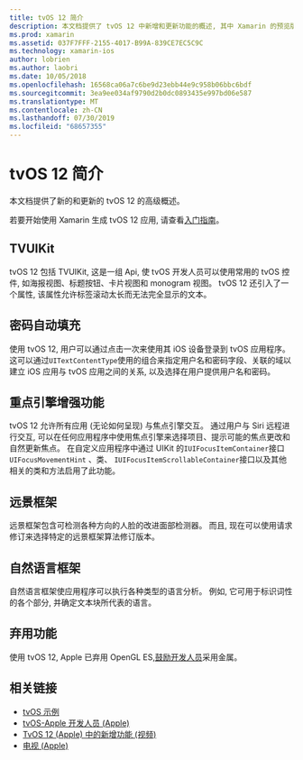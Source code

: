 ```yaml
---
title: tvOS 12 简介
description: 本文档提供了 tvOS 12 中新增和更新功能的概述, 其中 Xamarin 的预览版本当前提供C#绑定。
ms.prod: xamarin
ms.assetid: 037F7FFF-2155-4017-B99A-839CE7EC5C9C
ms.technology: xamarin-ios
author: lobrien
ms.author: laobri
ms.date: 10/05/2018
ms.openlocfilehash: 16568ca06a7c6be9d23ebb44e9c958b06bbc6bdf
ms.sourcegitcommit: 3ea9ee034af9790d2b0dc0893435e997bd06e587
ms.translationtype: MT
ms.contentlocale: zh-CN
ms.lasthandoff: 07/30/2019
ms.locfileid: "68657355"
---
```

# <a name="introduction-to-tvos-12"></a>tvOS 12 简介

本文档提供了新的和更新的 tvOS 12 的高级概述。

若要开始使用 Xamarin 生成 tvOS 12 应用, 请查看[入门指南](~/ios/platform/introduction-to-ios12/get-started.md)。

## <a name="tvuikit"></a>TVUIKit

tvOS 12 包括 TVUIKit, 这是一组 Api, 使 tvOS 开发人员可以使用常用的 tvOS 控件, 如海报视图、标题按钮、卡片视图和 monogram 视图。 tvOS 12 还引入了一个属性, 该属性允许标签滚动太长而无法完全显示的文本。

## <a name="password-autofill"></a>密码自动填充

使用 tvOS 12, 用户可以通过点击一次来使用其 iOS 设备登录到 tvOS 应用程序。 这可以通过`UITextContentType`使用的组合来指定用户名和密码字段、关联的域以建立 iOS 应用与 tvOS 应用之间的关系, 以及选择在用户提供用户名和密码。

## <a name="focus-engine-enhancements"></a>重点引擎增强功能

tvOS 12 允许所有应用 (无论如何呈现) 与焦点引擎交互。 通过用户与 Siri 远程进行交互, 可以在任何应用程序中使用焦点引擎来选择项目、提示可能的焦点更改和自然更新焦点。 在自定义应用程序中通过 UIKit 的`IUIFocusItemContainer`接口`UIFocusMovementHint` 、类、 `IUIFocusItemScrollableContainer`接口以及其他相关的类和方法启用了此功能。

## <a name="vision-framework"></a>远景框架

远景框架包含可检测各种方向的人脸的改进面部检测器。 而且, 现在可以使用请求修订来选择特定的远景框架算法修订版本。

## <a name="natural-language-framework"></a>自然语言框架

自然语言框架使应用程序可以执行各种类型的语言分析。 例如, 它可用于标识词性的各个部分, 并确定文本块所代表的语言。

## <a name="deprecations"></a>弃用功能

使用 tvOS 12, Apple 已弃用 OpenGL ES,[鼓励开发人员](https://developer.apple.com/tvos/whats-new/)采用金属。

## <a name="related-links"></a>相关链接

- [tvOS 示例](https://docs.microsoft.com/samples/browse/?products=xamarin&term=Xamarin.iOS+tvOS)
- [tvOS-Apple 开发人员 (Apple)](https://developer.apple.com/tvos/)
- [TvOS 12 (Apple) 中的新增功能 (视频)](https://developer.apple.com/videos/play/wwdc2018/208/)
- [电视 (Apple)](https://www.apple.com/tv/)